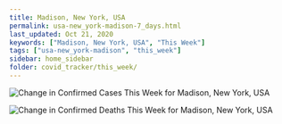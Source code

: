```yaml
---
title: Madison, New York, USA
permalink: usa-new_york-madison-7_days.html
last_updated: Oct 21, 2020
keywords: ["Madison, New York, USA", "This Week"]
tags: ["usa-new_york-madison", "this_week"]
sidebar: home_sidebar
folder: covid_tracker/this_week/
---
```


![Change in Confirmed Cases This Week for Madison, New York, USA](images/graphs/usa-new_york-madison-delta_confirmed-7_days_graph.png)

![Change in Confirmed Deaths This Week for Madison, New York, USA](images/graphs/usa-new_york-madison-delta_deaths-7_days_graph.png)
